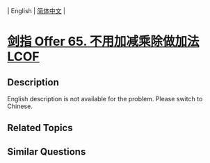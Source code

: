 
| English | [简体中文](README.md) |

# [剑指 Offer 65. 不用加减乘除做加法 LCOF](https://leetcode-cn.com/problems/bu-yong-jia-jian-cheng-chu-zuo-jia-fa-lcof/)

## Description

English description is not available for the problem. Please switch to Chinese.

## Related Topics



## Similar Questions


